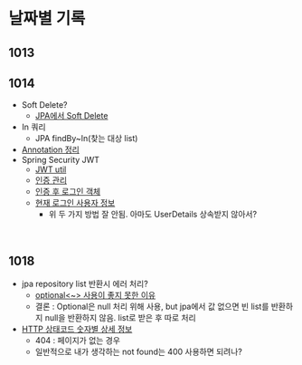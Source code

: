 # 날짜별 기록

## 1013

## 1014
- Soft Delete?
  - [JPA에서 Soft Delete](https://velog.io/@nmrhtn7898/JPA-JPA-Hibernate-%EA%B8%B0%EB%B0%98%EC%9D%98-%EA%B0%9C%EB%B0%9C-%ED%99%98%EA%B2%BD%EC%97%90%EC%84%9C-Soft-Delete-%EA%B5%AC%ED%98%84%ED%95%98%EA%B8%B0)
- In 쿼리
  - JPA findBy~In(찾는 대상 list)
- [Annotation 정리](https://velog.io/@gillog/Spring-Annotation-%EC%A0%95%EB%A6%AC)
- Spring Security JWT
  - [JWT util](https://velog.io/@dhk22/Spring-Security-%ED%86%A0%ED%81%B0%EB%B0%A9%EC%8B%9D-%EC%9D%B8%EC%A6%9D-JWT)
  - [인증 관리](https://velog.io/@_koiil/SpringBoot-JWT%EB%A1%9C-%EC%9D%B8%EC%A6%9D-%EA%B4%80%EB%A6%AC%ED%95%98%EA%B8%B0)
  - [인증 후 로그인 객체](https://djunnni.gitbook.io/springboot/2019-11-30)
  - [현재 로그인 사용자 정보](https://itstory.tk/entry/Spring-Security-%ED%98%84%EC%9E%AC-%EB%A1%9C%EA%B7%B8%EC%9D%B8%ED%95%9C-%EC%82%AC%EC%9A%A9%EC%9E%90-%EC%A0%95%EB%B3%B4-%EA%B0%80%EC%A0%B8%EC%98%A4%EA%B8%B0)
    - 위 두 가지 방법 잘 안됨. 아마도 UserDetails 상속받지 않아서?
 
 </br>
 
## 1018
- jpa repository list 반환시 에러 처리?
  - [optional<~<list>> 사용이 좋지 못한 이유](https://velog.io/@hnsoo/JPA-%EC%9E%98%EB%AA%BB%EB%90%9C-%ED%91%9C%ED%98%84-OptionalListobject)
  - 결론 : Optional은 null 처리 위해 사용, but jpa에서 값 없으면 빈 list를 반환하지 null을 반환하지 않음. list로 받은 후 따로 처리
- [HTTP 상태코드 숫자별 상세 정보](https://ko.wikipedia.org/wiki/HTTP_%EC%83%81%ED%83%9C_%EC%BD%94%EB%93%9C)
    - 404 : 페이지가 없는 경우
    - 일반적으로 내가 생각하는 not found는 400 사용하면 되려나?

